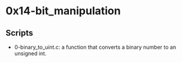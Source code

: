 # 0x14-bit_manipulation

## Scripts

- 0-binary_to_uint.c:
	 a function that converts a binary number to an unsigned int.
